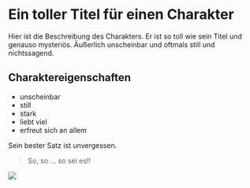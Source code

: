 # Ein toller Titel für einen Charakter
Hier ist die Beschreibung des Charakters. Er ist so toll wie sein Titel und genauso mysteriös. Äußerlich unscheinbar und oftmals still und nichtssagend.
## Charaktereigenschaften
* unscheinbar
* still
* stark
* liebt viel
* erfreut sich an allem

Sein bester Satz ist unvergessen.
>So, so ...
>so sei es!!

<img src="https://en.wikipedia.org/wiki/Where%27s_Wally%3F#/media/File:MartinHandfordWally&Friends.PNG" />
